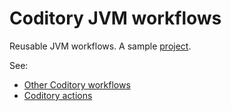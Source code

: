 # Coditory JVM workflows

Reusable JVM workflows. A sample [project](https://github.com/coditory/jvm-workflows-sample).

See:
- [Other Coditory workflows](https://github.com/topics/coditory-workflows)
- [Coditory actions](https://github.com/topics/coditory-actions)

